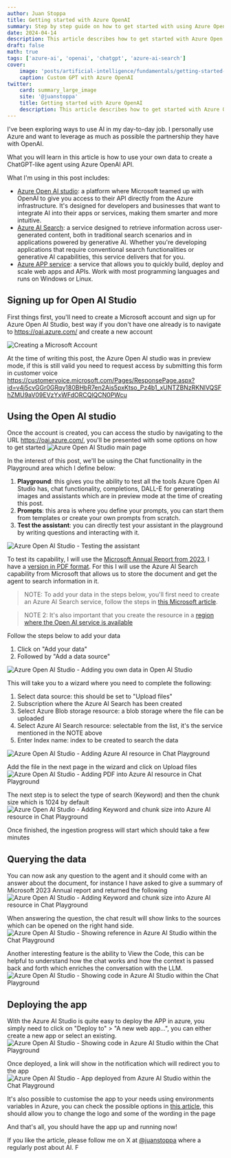 ```yaml
---
author: Juan Stoppa
title: Getting started with Azure OpenAI
summary: Step by step guide on how to get started with using Azure Open AI and build ChatGPT like apps.
date: 2024-04-14
description: This article describes how to get started with Azure Open AI and build ChatGPT like apps.
draft: false
math: true
tags: ['azure-ai', 'openai', 'chatgpt', 'azure-ai-search']
cover:
    image: 'posts/artificial-intelligence/fundamentals/getting-started-with-azure-openai/azure-ai-open-ai.png'
    caption: Custom GPT with Azure OpenAI
twitter:
    card: summary_large_image
    site: '@juanstoppa'
    title: Getting started with Azure OpenAI
    description: This article describes how to get started with Azure Open AI and build ChatGPT like apps.
---
```


I've been exploring ways to use AI in my day-to-day job. I personally use Azure and want to leverage as much as possible the partnership they have with OpenAI.

What you will learn in this article is how to use your own data to create a ChatGPT-like agent using Azure OpenAI API.

What I'm using in this post includes:

-   [Azure Open AI studio](https://oai.azure.com/): a platform where Microsoft teamed up with OpenAI to give you access to their API directly from the Azure infrastructure. It's designed for developers and businesses that want to integrate AI into their apps or services, making them smarter and more intuitive.
-   [Azure AI Search](https://azure.microsoft.com/en-gb/products/ai-services/ai-search): a service designed to retrieve information across user-generated content, both in traditional search scenarios and in applications powered by generative AI. Whether you're developing applications that require conventional search functionalities or generative AI capabilities, this service delivers that for you.
-   [Azure APP service](https://azure.microsoft.com/en-gb/products/app-service): a service that allows you to quickly build, deploy and scale web apps and APIs. Work with most programming languages and runs on Windows or Linux.

## Signing up for Open AI Studio

First things first, you'll need to create a Microsoft account and sign up for Azure Open AI Studio, best way if you don't have one already is to navigate to https://oai.azure.com/ and create a new account

![Creating a Microsoft Account](/posts/artificial-intelligence/fundamentals/getting-started-with-azure-openai/sign-up-for-microsoft-account.png)

At the time of writing this post, the Azure Open AI studio was in preview mode, if this is still valid you need to request access by submitting this form in customer voice https://customervoice.microsoft.com/Pages/ResponsePage.aspx?id=v4j5cvGGr0GRqy180BHbR7en2Ais5pxKtso_Pz4b1_xUNTZBNzRKNlVQSFhZMU9aV09EVzYxWFdORCQlQCN0PWcu

## Using the Open AI studio

Once the account is created, you can access the studio by navigating to the URL https://oai.azure.com/, you'll be presented with some options on how to get started
![Azure Open AI Studio main page](/posts/artificial-intelligence/fundamentals/getting-started-with-azure-openai/azure-open-ai-studio-main-page.png)

In the interest of this post, we'll be using the Chat functionality in the Playground area which I define below:

1. **Playground**: this gives you the ability to test all the tools Azure Open AI Studio has, chat functionality, completions, DALL-E for generating images and assistants which are in preview mode at the time of creating this post.
2. **Prompts**: this area is where you define your prompts, you can start them from templates or create your own prompts from scratch.
3. **Test the assistant**: you can directly test your assistant in the playground by writing questions and interacting with it.

![Azure Open AI Studio - Testing the assistant](/posts/artificial-intelligence/fundamentals/getting-started-with-azure-openai/azure-open-ai-studio-chat-playground.png)

To test its capability, I will use the [Microsoft Annual Report from 2023](https://view.officeapps.live.com/op/view.aspx?src=https%3A%2F%2Fc.s-microsoft.com%2Fen-us%2FCMSFiles%2F2023_Annual_Report.docx%3Fversion%3Ddfd6ff7f-0999-881d-bedf-c6d9dadab40b&wdOrigin=BROWSELINK), I have a [version in PDF format](/posts/artificial-intelligence/fundamentals/getting-started-with-azure-openai/Microsoft_2023_Annual_Report.pdf). For this I will use the Azure AI Search capability from Microsoft that allows us to store the document and get the agent to search information in it.

> NOTE: To add your data in the steps below, you'll first need to create an Azure AI Search service, follow the steps in [this Microsoft article](https://learn.microsoft.com/en-us/azure/search/search-create-service-portal).

> NOTE 2: It's also important that you create the resource in a [region where the Open AI service is available](https://learn.microsoft.com/en-us/azure/ai-services/openai/concepts/use-your-data?tabs=ai-search#regional-availability-and-model-support)

Follow the steps below to add your data

1. Click on "Add your data"
2. Followed by "Add a data source"

![Azure Open AI Studio - Adding you own data in Open AI Studio](/posts/artificial-intelligence/fundamentals/getting-started-with-azure-openai/adding-your-data-in-azure-open-ai-studio.png)

This will take you to a wizard where you need to complete the following:

1. Select data source: this should be set to "Upload files"
2. Subscription where the Azure AI Search has been created
3. Select Azure Blob storage resource: a blob storage where the file can be uploaded
4. Select Azure AI Search resource: selectable from the list, it's the service mentioned in the NOTE above
5. Enter Index name: index to be created to search the data

![Azure Open AI Studio - Adding Azure AI resource in Chat Playground](/posts/artificial-intelligence/fundamentals/getting-started-with-azure-openai/adding-azure-ai-to-azure-open-ai-chat-playground.png)

Add the file in the next page in the wizard and click on Upload files
![Azure Open AI Studio - Adding PDF into Azure AI resource in Chat Playground](/posts/artificial-intelligence/fundamentals/getting-started-with-azure-openai/adding-pdf-azure-open-ai-chat-playground.png)

The next step is to select the type of search (Keyword) and then the chunk size which is 1024 by default
![Azure Open AI Studio - Adding Keyword and chunk size into Azure AI resource in Chat Playground](/posts/artificial-intelligence/fundamentals/getting-started-with-azure-openai/adding-your-data-azure-open-ai-keyword-size.png)

Once finished, the ingestion progress will start which should take a few minutes

## Querying the data

You can now ask any question to the agent and it should come with an answer about the document, for instance I have asked to give a summary of Microsoft 2023 Annual report and returned the following
![Azure Open AI Studio - Adding Keyword and chunk size into Azure AI resource in Chat Playground](/posts/artificial-intelligence/fundamentals/getting-started-with-azure-openai/querying-data-in-auzre-open-ai-studio.png)

When answering the question, the chat result will show links to the sources which can be opened on the right hand side.
![Azure Open AI Studio - Showing reference in Azure AI Studio within the Chat Playground](/posts/artificial-intelligence/fundamentals/getting-started-with-azure-openai/showing-references-in-azure-open-ai-studio.png)

Another interesting feature is the ability to View the Code, this can be helpful to understand how the chat works and how the context is passed back and forth which enriches the conversation with the LLM.
![Azure Open AI Studio - Showing code in Azure AI Studio within the Chat Playground](/posts/artificial-intelligence/fundamentals/getting-started-with-azure-openai/showing-code-azure-ai-studio-open-ai-chat-playground.png)

## Deploying the app

With the Azure AI Studio is quite easy to deploy the APP in azure, you simply need to click on "Deploy to" > "A new web app...", you can either create a new app or select an existing.
![Azure Open AI Studio - Showing code in Azure AI Studio within the Chat Playground](/posts/artificial-intelligence/fundamentals/getting-started-with-azure-openai/deploying-app-from-azure-ai-studio.png)

Once deployed, a link will show in the notification which will redirect you to the app
![Azure Open AI Studio - App deployed from Azure AI Studio within the Chat Playground](/posts/artificial-intelligence/fundamentals/getting-started-with-azure-openai/app-deployed-to-azure-from-azure-open-ai-studio.png)

It's also possible to customise the app to your needs using environments variables in Azure, you can check the possible options in [this article](https://github.com/microsoft/sample-app-aoai-chatGPT/tree/ea7a94a7979fc62f56ffac553401d483ff6d807e?tab=readme-ov-file#environment-variables), this should allow you to change the logo and some of the wording in the page

And that's all, you should have the app up and running now!

If you like the article, please follow me on X at [@juanstoppa](https://twitter.com/juanstoppa) where a regularly post about AI.
F
